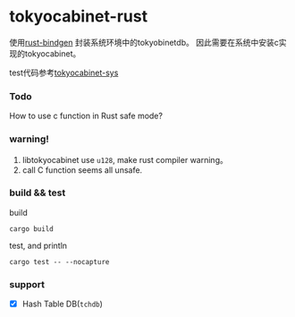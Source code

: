 # tokyocabinet-rust
使用[rust-bindgen](https://github.com/rust-lang/rust-bindgen)
封装系统环境中的tokyobinetdb。
因此需要在系统中安装c实现的tokyocabinet。

test代码参考[tokyocabinet-sys](https://github.com/ehiggs/tokyocabinet-sys)
### Todo
How to use c function in Rust safe mode?

### warning!
1. libtokyocabinet use `u128`, make rust compiler warning。
2. call C function seems all unsafe.

### build && test
build
```shell
cargo build
```
test, and println
```shell
cargo test -- --nocapture
```

### support
- [x] Hash Table DB(`tchdb`)